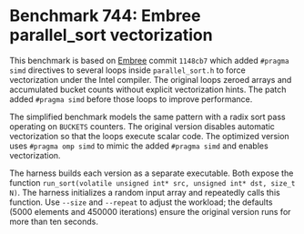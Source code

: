 # Benchmark 744: Embree parallel_sort vectorization

This benchmark is based on [Embree](https://github.com/embree/embree) commit `1148cb7`
which added `#pragma simd` directives to several loops inside `parallel_sort.h` to
force vectorization under the Intel compiler. The original loops zeroed arrays and
accumulated bucket counts without explicit vectorization hints. The patch added
`#pragma simd` before those loops to improve performance.

The simplified benchmark models the same pattern with a radix sort pass operating
on `BUCKETS` counters. The original version disables automatic vectorization so
that the loops execute scalar code. The optimized version uses `#pragma omp simd`
to mimic the added `#pragma simd` and enables vectorization.


The harness builds each version as a separate executable. Both expose the function
`run_sort(volatile unsigned int* src, unsigned int* dst, size_t N)`.  The harness
initializes a random input array and repeatedly calls this function.  Use
`--size` and `--repeat` to adjust the workload; the defaults (5000 elements and
450000 iterations) ensure the original version runs for more than ten seconds.
